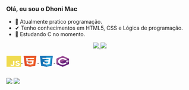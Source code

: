 ### Olá, eu sou o Dhoni Mac
- 🔭 Atualmente pratico programação.
- ✔  Tenho conhecimentos em HTML5, CSS e Lógica de programação.
- 🌱 Estudando C no momento.

<div align="center">
  <a href="https://github.com/dhonimac">
  <img height="215em" src="https://github-readme-stats.vercel.app/api?username=dhonimac&show_icons=true&theme=tokyonight&include_all_commits=true&count_private=true"/>
  <img height="180em" src="https://github-readme-stats.vercel.app/api/top-langs/?username=dhonimac&layout=compact&langs_count=7&theme=tokyonight"/>
</div>
  <div style="display: inline_block"><br>
  <img align="center" alt="dhoni-Js" height="30" width="40" src="https://raw.githubusercontent.com/devicons/devicon/master/icons/javascript/javascript-plain.svg">
  <img align="center" alt="dhoni-HTML" height="30" width="40" src="https://raw.githubusercontent.com/devicons/devicon/master/icons/html5/html5-original.svg">
  <img align="center" alt="dhoni-CSS" height="30" width="40" src="https://raw.githubusercontent.com/devicons/devicon/master/icons/css3/css3-original.svg">
  <img align="center" alt="dhoni-Csharp" height="30" width="40" src="https://raw.githubusercontent.com/devicons/devicon/master/icons/csharp/csharp-original.svg">
</div>
  
  ##
  
 <div>
  <a href = "dhoni.macalossi@gmail.com"><img src="https://img.shields.io/badge/-Gmail-%23333?style=for-the-badge&logo=gmail&logoColor=white" target="_blank"></a>
  <a href="https://www.linkedin.com/in/dhonifer-macalossi-desenvolvedor/" target="_blank"><img src="https://img.shields.io/badge/-LinkedIn-%230077B5?style=for-the-badge&logo=linkedin&logoColor=white" target="_blank"></a> 
  
 </div>
